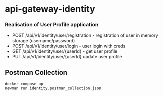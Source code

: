 # api-gateway-identity

### Realisation of User Profile application
* POST /api/v1/identity/user/registration - registration of user in memory storage (username/password)
* POST /api/v1/identity/user/login - user login with creds
* GET /api/v1/identity/user/{userId}  - get user profile
* PUT /api/v1/identity/user/{userId}  update user profile

## Postman Collection

    docker-compose up
    newman run identity.postman_collection.json

